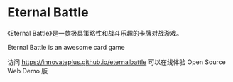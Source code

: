 # Eternal Battle

《Eternal Battle》是一款极具策略性和战斗乐趣的卡牌对战游戏。

Eternal Battle is an awesome card game

访问 https://innovateplus.github.io/eternalbattle 可以在线体验 Open Source Web Demo 版
